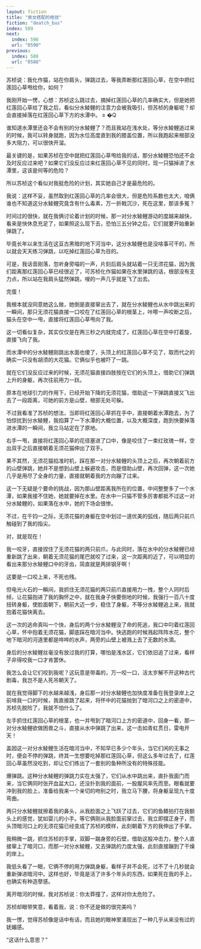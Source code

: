 ```yaml
---
layout: fiction
title: "男女搭配的绝技"
fiction: "deatch_bus"
index: 589
next:
  index: 590
  url: "0590"
previous:
  index: 588
  url: "0588"
---
```

苏桢说：我化作猫，站在你肩头，弹跳过去，等我弄断那红莲回心草，在空中把红莲回心草甩给你，如何？

我刚开始一愣，心想：苏桢这么跳过去，摘掉红莲回心草的几率确实大，但是她把红莲回心草给了我之后，看似分水鲮鲤的注意力会被我吸引，但苏桢的身躯呢？却会直接掉落在红莲回心草下方的水潭中。 ≥  �Q

谁知道水潭里还会不会有别的分水鲮鲤了？而且我站在浅水处，等分水鲮鲤追过来的时候，我可以转身就跑，因为水位高度直到我的膝盖位置，所以我跑起来根部没多大阻力，可以很快开溜。

最关键的是，如果苏桢在空中就把红莲回心草甩给我的话，那分水鲮鲤恐怕还不会及时反应过来吧？如果它们没反应过来红莲回心草不见的同时，现一只猫掉进了水潭里，这该是何等的危险？

所以苏桢这个看似对我挺危险的计划，其实她自己才是最危险的。

我说：这样不妥，虽然取到红莲回心草的几率会很大，但是危险系数也太大，咱俩谁也不知道这分水鲮鲤究竟含有什么毒素，万一折戟沉沙，死在这里，那该多冤？

时间过的很快，就在我俩讨论着计划的时候，那一对分水鲮鲤游动的度越来越快，看来是快休息充足了，如果照这么现下去，恐怕三五分钟之后，它们就要开始重新弹跳了。

毕竟长年以来生活在这亘古黑暗的地下河当中，这分水鲮鲤也是没啥事可干的，所以就会天天练习弹跳，以吃掉红莲回心草为目的。

可是，我话音刚落，忽听身旁喵的一声，片刻后肩头就站着一只无须花猫，因为我们距离那红莲回心草已经很近了，可苏桢化作猫如果在水里弹跳的话，根部没有支力点，所以站在我肩头猛然弹跳，嗖的一声几乎就是飞了出去。

完蛋！

我根本就没同意她这么做，她倒是直接窜出去了，就在分水鲮鲤也从水中跳出来的一瞬间，那只无须花猫直接一口咬在了红莲回心草的根茎上，咔嚓一声咬断之后，猫头在空中一甩，直接将红莲回心草甩向了我。

这一切看似复杂，其实仅仅是在两三秒之内就完成了，红莲回心草在空中打着旋，直接飞向了我。

而水潭中的分水鲮鲤刚跳出水面也傻了，头顶上的红莲回心草不见了，取而代之的确实一只没有胡须的大花猫。它俩似乎也被吓了一跳。

就在它们没反应过来的时候，无须花猫直接四肢按在它们的头顶上，借助它们弹跳上升的身躯，再次往前用力一跃。

原本在地球引力的作用下，已经开始下降的无须花猫，借助这一下弹跳直接又飞出去了一段距离，可她的前方是山壁，根部无处可躲。

不过我看准了苏桢的想法，当即将红莲回心草抓在手中，直接朝着水潭跑去，为了怕惊扰到分水鲮鲤，我掐算了一下水潭的大概位置，以及大概深度，跑到快要掉落进水潭的一瞬间，我立马站定在了原地。

右手一甩，直接将红莲回心草的花径塞进了口中，像是咬住了一束红玫瑰一样，空出双手之后直接朝着无须花猫伸出了双手。

果不其然，无须花猫掐准时机，踩在那一对分水鲮鲤的头顶上之后，再次朝着前方的山壁弹跳，她并不是想到山壁上躲避攻击，而是借助山壁，再次回弹，这一次她几乎是用尽了全身的力量，直接就朝着我的方向蹦了过来。

这一下无疑是个要命的挑战，因为那山壁距离我所在的位置，中间整整多了一个水潭，如果我接不住她，她就要掉在水里。在水中一只猫不管多厉害都抵不过这一对分水鲮鲤的，如果落在水中，她的下场会很惨。

不过，在千钧一之际，无须花猫的身躯在空中划过一道优美的弧线，随后两只前爪触碰到了我的指尖。

对，就是现在！

我一咬牙，直接捏住了无须花猫的两只前爪，与此同时，落在水中的分水鲮鲤已经重新跳了出来，朝着无须花猫的尾巴就咬了过来，这一次距离的近了，可以明显的看出来那分水鲮鲤口中的牙齿，简直就是两排钢牙啊！

这要是一口咬上来，不死也残。

但电光火石的一瞬间，我抓住无须花猫的两只前爪直接用力一拽，整个人同时后倾，让花猫抱进了我的胸怀之中，就在我身子快要倒地的时候，我强行一百八十度扭转身躯，使脸面朝下，朝前大迈一步，稳住了身躯，不等分水鲮鲤追上来，我就抱着花猫快离去。

这一次的逃命真叫一个快，身后的两个分水鲮鲤没了命的死追，我口中叼着红莲回心草，怀中抱着无须花猫，脚底踩在暗河当中。快逃跑的时候溅起阵阵水花，整个地下暗河的河道里都是哗哗的水声，两旁的山壁上被溅上去了无数的水滴。

身后的分水鲮鲤丝毫没有放过我的打算，哪怕是浅水区，它们依旧追了过来，看样子非得咬我一口才肯罢休。

我怎么会让它们咬到我呢？这玩意是带毒的，万一咬一口，活太岁解不开这种古代剧毒，我岂不是人死吊朝天了。

就在我觉得脚下的水越来越浅，身后那一对分水鲮鲤也加快度准备在我登录岸上之前啃我一口的时候，我直接跳了起来，将怀中的花猫抛到了暗河口之上的密道中，苏桢先脱险了，我就不怕什么了。

左手抓住红莲回心草的根茎，也一并甩到了暗河口上方的密道中，回身一看，那一对分水鲮鲤欲做困兽之斗，直接从水中弹跳了出来，这一击如青虹贯日，雷电开天！

盖因这一对分水鲮鲤生活在暗河当中，不知早已多少个年头，当它们闲的无事之时，便会不停的弹跳，终其一生想要吃掉那红莲回心草，但这么多年过去了，红莲回心草虽然没吃到，却让它们练出了一套别的鱼种所没有的特殊技能。

爆弹跳。这种分水鲮鲤的弹跳力实在太强了，它们从水中跳出来，直扑我面门而来，当它俩同时张开血盆大口，还没扑到我的面前，一股腥风率先而至。眼看就要冲到我的脸上，准备给我来一个亲切的吻别之时，我立马下腰，将身躯呈现九十度弯曲。

两只分水鲮鲤就擦着我的鼻头，从我脸面之上飞跃了过去，它们的鱼鳍拍打在我额头上的感觉，犹如婴儿的小手。等它俩刚从我脸面前窜过去，我立即摆正身子，而头顶暗河口上的无须花猫已经变成了苏桢的模样，此刻朝着下方的我伸出了手掌。

我稍微一跳，抓住苏桢的手掌，双脚一踹身旁的石壁，借助这股冲击力，整个人直接窜上了暗河口，而那一对分水鲮鲤，又去弹跳的力度太强，此刻直接蹦到了干燥的岸上。

我低头看了一眼，它俩不停的用力弹跳身躯，看样子并不会死，过不了十几秒就会重新弹进暗河中。这样也好，毕竟是活了许多个年头的东西，如果死在我的手上，也确实有种造孽感。

离开暗河的时候，我对苏桢说：你太莽撞了，这样对你太危险了。

苏桢却眼带笑意，看着我，说：你不还是做的很完美吗？

我一愣，觉得苏桢像是话中有话，而且她的眼神里涌现出了一种几乎从来没有过的妩媚感。

“这话什么意思？”